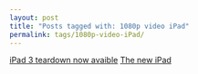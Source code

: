 ```yaml
---
layout: post
title: "Posts tagged with: 1080p video iPad"
permalink: tags/1080p-video-iPad/
---
```

[iPad 3 teardown now avaible](/2012/03/ipad-3-teardown-now-avaible)
[The new iPad](/2012/03/new-ipad)
